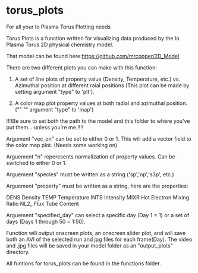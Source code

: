 # torus_plots
For all your Io Plasma Torus Plotting needs

Torus Plots is a function written for visualizing data produced by the Io Plasma Torus 2D physical chemistry model.

That model can be found here:https://github.com/mrcopper/2D_Model

There are two different plots you can make with this function:

1) A set of line plots of property value (Density, Temperature, etc.) vs. Azimuthal position at different raial positions
(This plot can be made by setting argument "type" to 'plt').

2) A color map plot property values at both radial and azimuthal position.
("" "" argument "type" to 'map')

!!!!Be sure to set both the path to the model and this folder to where you've put them... unless you're me.!!!!


Argument "vec_on" can be set to either 0 or 1. This will add a vector field to the color map plot. (Needs some working on)

Arguement "n" reperesents normalization of property values. Can be switched to either 0 or 1.

Arguement "species" must be written as a string ('sp','op','s3p', etc.)

Arguement "property" must be written as a string, here are the properties:

DENS	  Density
TEMP	  Temperature
INTS	  Intensity
MIXR	  Hot Electron Mixing Ratio
NL2_	  Flux Tube Content

Arguement "specified_day" can select a specific day (Day 1 = 1) or a set of days (Days 1 through 50 = 1:50).

Function will output onscreen plots, an onscreen slider plot, and will save both an AVI of the selected run and jpg files for each frame(Day). The video and .jpg files will be saved in your model folder as an "output_plots" directory.

All funtions for torus_plots can be found in the functions folder. 
